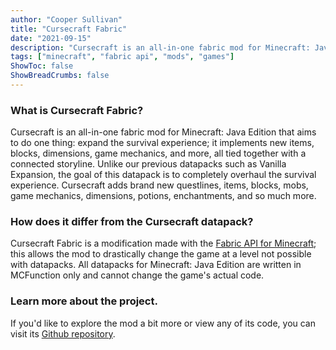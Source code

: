 ```yaml
---
author: "Cooper Sullivan"
title: "Cursecraft Fabric"
date: "2021-09-15"
description: "Cursecraft is an all-in-one fabric mod for Minecraft: Java Edition that aims to do one thing: expand the survival experience; it implements new items, blocks, dimensions, game mechanics, and more, all tied together with a connected storyline."
tags: ["minecraft", "fabric api", "mods", "games"]
ShowToc: false
ShowBreadCrumbs: false
---
```


### What is Cursecraft Fabric?
Cursecraft is an all-in-one fabric mod for Minecraft: Java Edition that aims to do one thing: expand the survival experience;
it implements new items, blocks, dimensions, game mechanics, and more, all tied together with a connected storyline.
Unlike our previous datapacks such as Vanilla Expansion, the goal of this datapack is to completely overhaul the survival experience.
Cursecraft adds brand new questlines, items, blocks, mobs, game mechanics, dimensions, potions, enchantments, and so much more.


### How does it differ from the Cursecraft datapack?
Cursecraft Fabric is a modification made with the [Fabric API for Minecraft](https://fabricmc.net/); this allows the mod to
drastically change the game at a level not possible with datapacks. All datapacks for Minecraft: Java Edition are written in
MCFunction only and cannot change the game's actual code.

### Learn more about the project.
If you'd like to explore the mod a bit more or view any of its code, you can visit its [Github repository](https://Github.com/coopersully/cursecraft).